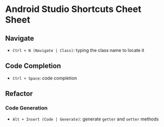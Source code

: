 # Android Studio Shortcuts Cheet Sheet

## Navigate

- `Ctrl + N (Navigate | Class)`: typing the class name to locate it  

## Code Completion

- `Ctrl + Space`: code completion

## Refactor

### Code Generation

- `Alt + Insert (Code | Generate)`: generate `getter` and `setter` methods 
